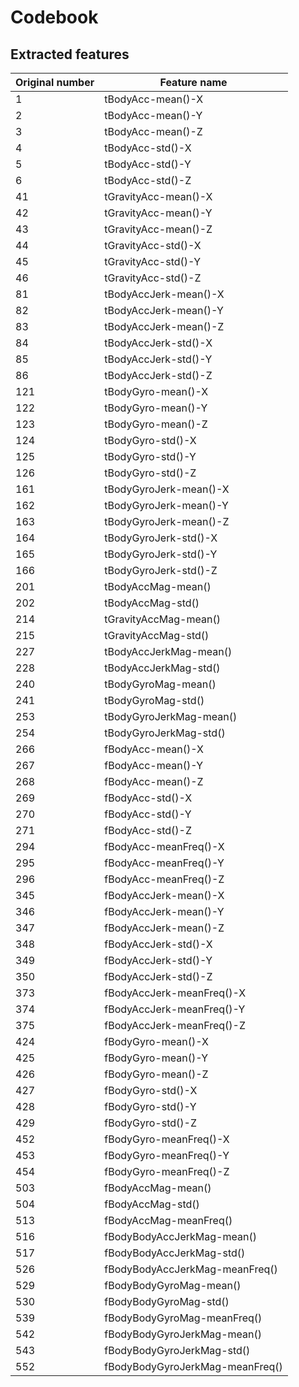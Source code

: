 # Codebook

## Extracted features

| Original number | Feature name        |
|-----|---------------------------------|
| 1   | tBodyAcc-mean()-X               |
| 2   | tBodyAcc-mean()-Y               |
| 3   | tBodyAcc-mean()-Z               |
| 4   | tBodyAcc-std()-X                |
| 5   | tBodyAcc-std()-Y                |
| 6   | tBodyAcc-std()-Z                |
| 41  | tGravityAcc-mean()-X            |
| 42  | tGravityAcc-mean()-Y            |
| 43  | tGravityAcc-mean()-Z            |
| 44  | tGravityAcc-std()-X             |
| 45  | tGravityAcc-std()-Y             |
| 46  | tGravityAcc-std()-Z             |
| 81  | tBodyAccJerk-mean()-X           |
| 82  | tBodyAccJerk-mean()-Y           |
| 83  | tBodyAccJerk-mean()-Z           |
| 84  | tBodyAccJerk-std()-X            |
| 85  | tBodyAccJerk-std()-Y            |
| 86  | tBodyAccJerk-std()-Z            |
| 121 | tBodyGyro-mean()-X              |
| 122 | tBodyGyro-mean()-Y              |
| 123 | tBodyGyro-mean()-Z              |
| 124 | tBodyGyro-std()-X               |
| 125 | tBodyGyro-std()-Y               |
| 126 | tBodyGyro-std()-Z               |
| 161 | tBodyGyroJerk-mean()-X          |
| 162 | tBodyGyroJerk-mean()-Y          |
| 163 | tBodyGyroJerk-mean()-Z          |
| 164 | tBodyGyroJerk-std()-X           |
| 165 | tBodyGyroJerk-std()-Y           |
| 166 | tBodyGyroJerk-std()-Z           |
| 201 | tBodyAccMag-mean()              |
| 202 | tBodyAccMag-std()               |
| 214 | tGravityAccMag-mean()           |
| 215 | tGravityAccMag-std()            |
| 227 | tBodyAccJerkMag-mean()          |
| 228 | tBodyAccJerkMag-std()           |
| 240 | tBodyGyroMag-mean()             |
| 241 | tBodyGyroMag-std()              |
| 253 | tBodyGyroJerkMag-mean()         |
| 254 | tBodyGyroJerkMag-std()          |
| 266 | fBodyAcc-mean()-X               |
| 267 | fBodyAcc-mean()-Y               |
| 268 | fBodyAcc-mean()-Z               |
| 269 | fBodyAcc-std()-X                |
| 270 | fBodyAcc-std()-Y                |
| 271 | fBodyAcc-std()-Z                |
| 294 | fBodyAcc-meanFreq()-X           |
| 295 | fBodyAcc-meanFreq()-Y           |
| 296 | fBodyAcc-meanFreq()-Z           |
| 345 | fBodyAccJerk-mean()-X           |
| 346 | fBodyAccJerk-mean()-Y           |
| 347 | fBodyAccJerk-mean()-Z           |
| 348 | fBodyAccJerk-std()-X            |
| 349 | fBodyAccJerk-std()-Y            |
| 350 | fBodyAccJerk-std()-Z            |
| 373 | fBodyAccJerk-meanFreq()-X       |
| 374 | fBodyAccJerk-meanFreq()-Y       |
| 375 | fBodyAccJerk-meanFreq()-Z       |
| 424 | fBodyGyro-mean()-X              |
| 425 | fBodyGyro-mean()-Y              |
| 426 | fBodyGyro-mean()-Z              |
| 427 | fBodyGyro-std()-X               |
| 428 | fBodyGyro-std()-Y               |
| 429 | fBodyGyro-std()-Z               |
| 452 | fBodyGyro-meanFreq()-X          |
| 453 | fBodyGyro-meanFreq()-Y          |
| 454 | fBodyGyro-meanFreq()-Z          |
| 503 | fBodyAccMag-mean()              |
| 504 | fBodyAccMag-std()               |
| 513 | fBodyAccMag-meanFreq()          |
| 516 | fBodyBodyAccJerkMag-mean()      |
| 517 | fBodyBodyAccJerkMag-std()       |
| 526 | fBodyBodyAccJerkMag-meanFreq()  |
| 529 | fBodyBodyGyroMag-mean()         |
| 530 | fBodyBodyGyroMag-std()          |
| 539 | fBodyBodyGyroMag-meanFreq()     |
| 542 | fBodyBodyGyroJerkMag-mean()     |
| 543 | fBodyBodyGyroJerkMag-std()      |
| 552 | fBodyBodyGyroJerkMag-meanFreq() |
